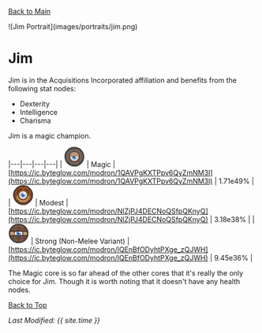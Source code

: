 [Back to Main](index.md)

<span id="jim">
![Jim Portrait](images/portraits/jim.png)
</span>

# Jim

Jim is in the Acquisitions Incorporated affiliation and benefits from the following stat nodes:

* Dexterity
* Intelligence
* Charisma

Jim is a magic champion.

|---|---|---|---|
| ![Magic Core](images/core_4_magic.png) | Magic | [https://ic.byteglow.com/modron/1QAVPgKXTPpv6QyZmNM3l](https://ic.byteglow.com/modron/1QAVPgKXTPpv6QyZmNM3l) | 1.71e49% |
| ![Modest Core](images/core_1_modest.png) | Modest | [https://ic.byteglow.com/modron/NlZjPJ4DECNoQSfpQKnyQ](https://ic.byteglow.com/modron/NlZjPJ4DECNoQSfpQKnyQ) | 3.18e38% |
| ![Strong Core](images/core_2_strong.png) | Strong (Non-Melee Variant) | [https://ic.byteglow.com/modron/lQEnBfODyhtPXge_zQJWH](https://ic.byteglow.com/modron/lQEnBfODyhtPXge_zQJWH) | 9.45e36% |

The Magic core is so far ahead of the other cores that it's really the only choice for Jim. Though it is worth noting that it doesn't have any health nodes.

[Back to Top](#top)

*Last Modified: {{ site.time }}*
